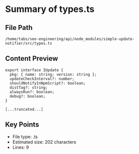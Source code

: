 # Summary of types.ts
  
## File Path
`/home/tabs/seo-engineering/api/node_modules/simple-update-notifier/src/types.ts`

## Content Preview
```
export interface IUpdate {
  pkg: { name: string; version: string };
  updateCheckInterval?: number;
  shouldNotifyInNpmScript?: boolean;
  distTag?: string;
  alwaysRun?: boolean;
  debug?: boolean;
}

[...truncated...]
```

## Key Points
- File type: .ts
- Estimated size: 202 characters
- Lines: 9
